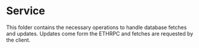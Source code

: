 # Service
This folder contains the necessary operations to handle database fetches and updates.  Updates come form the ETHRPC and fetches are requested by the client.
